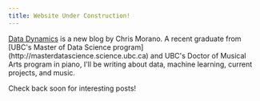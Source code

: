 ```yaml
---
title: Website Under Construction!
---
```


<p class="lead"> <a href="https://chrismorano.github.io">Data Dynamics</a> is a new blog by Chris Morano. A recent graduate from [UBC's Master of Data Science program](http://masterdatascience.science.ubc.ca) and UBC's Doctor of Musical Arts program in piano, I'll be writing about data, machine learning, current projects, and music.</p>

Check back soon for interesting posts!
